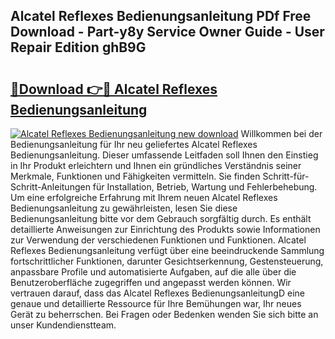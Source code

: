 ## Alcatel Reflexes Bedienungsanleitung PDf Free Download - Part-y8y Service Owner Guide - User Repair Edition ghB9G

# <h2><a href="http://df4bkz.blite.top/?on=Alcatel+Reflexes+Bedienungsanleitung">🔗Download 👉🔴 Alcatel Reflexes Bedienungsanleitung</a></h2>

[![Alcatel Reflexes Bedienungsanleitung new download](https://i.imgur.com/lujVjoI.png)](http://df4bkz.blite.top/?on=Alcatel+Reflexes+Bedienungsanleitung)
Willkommen bei der Bedienungsanleitung für Ihr neu geliefertes Alcatel Reflexes Bedienungsanleitung. Dieser umfassende Leitfaden soll Ihnen den Einstieg in Ihr Produkt erleichtern und Ihnen ein gründliches Verständnis seiner Merkmale, Funktionen und Fähigkeiten vermitteln. Sie finden Schritt-für-Schritt-Anleitungen für Installation, Betrieb, Wartung und Fehlerbehebung. Um eine erfolgreiche Erfahrung mit Ihrem neuen Alcatel Reflexes Bedienungsanleitung zu gewährleisten, lesen Sie diese Bedienungsanleitung bitte vor dem Gebrauch sorgfältig durch. Es enthält detaillierte Anweisungen zur Einrichtung des Produkts sowie Informationen zur Verwendung der verschiedenen Funktionen und Funktionen. Alcatel Reflexes Bedienungsanleitung verfügt über eine beeindruckende Sammlung fortschrittlicher Funktionen, darunter Gesichtserkennung, Gestensteuerung, anpassbare Profile und automatisierte Aufgaben, auf die alle über die Benutzeroberfläche zugegriffen und angepasst werden können. Wir vertrauen darauf, dass das Alcatel Reflexes BedienungsanleitungD eine genaue und detaillierte Ressource für Ihre Bemühungen war, Ihr neues Gerät zu beherrschen. Bei Fragen oder Bedenken wenden Sie sich bitte an unser Kundendienstteam.
